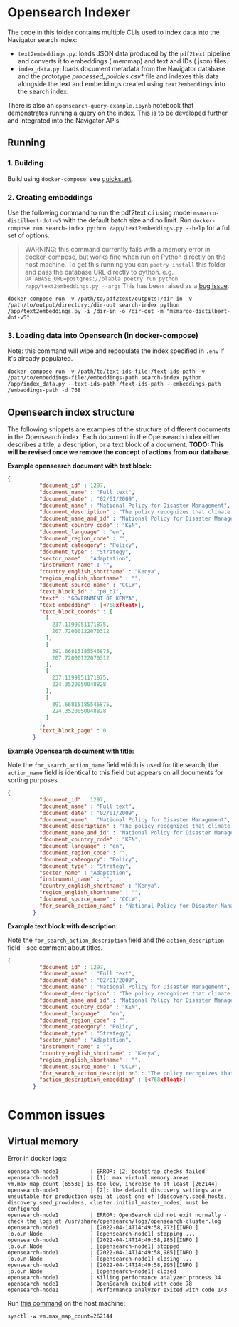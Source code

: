 # Opensearch Indexer

The code in this folder contains multiple CLIs used to index data into the Navigator search index:
* `text2embeddings.py`: loads JSON data produced by the `pdf2text` pipeline and converts it to embeddings (.memmap) and text and IDs (.json) files.
* `index_data.py`: loads document metadata from the Navigator database and the prototype *processed_policies.csv** file and indexes this data alongside the text and embeddings created using `text2embeddings` into the search index.

There is also an `opensearch-query-example.ipynb` notebook that demonstrates running a query on the index. This is to be developed further and integrated into the Navigator APIs.

## Running
### 1. Building

Build using `docker-compose`: see [quickstart](../docs/quickstart.md).

### 2. Creating embeddings
Use the following command to run the pdf2text cli using model `msmarco-distilbert-dot-v5` with the default batch size and no limit. Run `docker-compose run search-index python /app/text2embeddings.py --help` for a full set of options.

> WARNING: this command currently fails with a memory error in docker-compose, but works fine when run on Python directly on the host machine. To get this running you can `poetry install` this folder and pass the database URL directly to python.
> e.g. `DATABASE_URL=postgres://blabla poetry run python /app/text2embeddings.py --args`
> This has been raised as a [bug issue](https://github.com/climatepolicyradar/navigator/issues/438).

```
docker-compose run -v /path/to/pdf2text/outputs:/dir-in -v /path/to/output/directory:/dir-out search-index python /app/text2embeddings.py -i /dir-in -o /dir-out -m "msmarco-distilbert-dot-v5"
```

### 3. Loading data into Opensearch (in docker-compose)

Note: this command will wipe and repopulate the index specified in `.env` if it's already populated.

```
docker-compose run -v /path/to/text-ids-file:/text-ids-path -v /path/to/embeddings-file:/embeddings-path search-index python /app/index_data.py --text-ids-path /text-ids-path --embeddings-path /embeddings-path -d 768
```
## Opensearch index structure

The following snippets are examples of the structure of different documents in the Opensearch index. Each document in the Opensearch index either describes a title, a description, or a text block of a document. **TODO: This will be revised once we remove the concept of actions from our database.**

**Example opensearch document with text block:**

``` json
{
          "document_id" : 1297,
          "document_name" : "Full text",
          "document_date" : "02/01/2009",
          "document_name" : "National Policy for Disaster Management",
          "document_description" : "The policy recognizes that climate change contributes significantly to Kenya's increasing vulnerability to disasters in the last two decades and affects seriously the lives and livelihoods of communities. The policy therefore aims to institutionalise mechanisms to address these disasters and associated vulnerabilities stressing the central role of climate change in any sustainable and integrated National Strategy for Disaster Management.  The policy emphasises preparedness on the part of the government, communities and other stakeholders and proposes to establish and strengthen Disaster Management institutions, partnerships and networking. It proposes to mainstream Disaster Risk Reduction in the development process and strengthen the resilience of vulnerable groups.  Disaster Risk Management encompasses a full continuum from preparedness, relief and rehabilitation, mitigation and prevention including t diversification of vulnerable livelihoods and coping mechanisms. Ministry of State for Special Programmes in the Office of President is appointed as the chief national co-ordinator.",
          "document_name_and_id" : "National Policy for Disaster Management 1297",
          "document_country_code" : "KEN",
          "document_language" : "en",
          "document_region_code" : "",
          "document_cateogory": "Policy",
          "document_type" : "Strategy",
          "sector_name" : "Adaptation",
          "instrument_name" : "",
          "country_english_shortname" : "Kenya",
          "region_english_shortname" : "",
          "document_source_name" : "CCLW",
          "text_block_id" : "p0_b1",
          "text" : "GOVERNMENT OF KENYA",
          "text_embedding" : [<768xfloat>],
          "text_block_coords" : [
            [
              237.1199951171875,
              207.72000122070312
            ],
            [
              391.66815185546875,
              207.72000122070312
            ],
            [
              237.1199951171875,
              224.3520050048828
            ],
            [
              391.66815185546875,
              224.3520050048828
            ]
          ],
          "text_block_page" : 0
        }
```

**Example Opensearch document with title:**

Note the `for_search_action_name` field which is used for title search; the `action_name` field is identical to this field but appears on all documents for sorting purposes.

``` json
{
          "document_id" : 1297,
          "document_name" : "Full text",
          "document_date" : "02/01/2009",
          "document_name" : "National Policy for Disaster Management",
          "document_description" : "The policy recognizes that climate change contributes significantly to Kenya's increasing vulnerability to disasters in the last two decades and affects seriously the lives and livelihoods of communities. The policy therefore aims to institutionalise mechanisms to address these disasters and associated vulnerabilities stressing the central role of climate change in any sustainable and integrated National Strategy for Disaster Management.  The policy emphasises preparedness on the part of the government, communities and other stakeholders and proposes to establish and strengthen Disaster Management institutions, partnerships and networking. It proposes to mainstream Disaster Risk Reduction in the development process and strengthen the resilience of vulnerable groups.  Disaster Risk Management encompasses a full continuum from preparedness, relief and rehabilitation, mitigation and prevention including t diversification of vulnerable livelihoods and coping mechanisms. Ministry of State for Special Programmes in the Office of President is appointed as the chief national co-ordinator.",
          "document_name_and_id" : "National Policy for Disaster Management 1297",
          "document_country_code" : "KEN",
          "document_language" : "en",
          "document_region_code" : "",
          "document_cateogory": "Policy",
          "document_type" : "Strategy",
          "sector_name" : "Adaptation",
          "instrument_name" : "",
          "country_english_shortname" : "Kenya",
          "region_english_shortname" : "",
          "document_source_name" : "CCLW",
          "for_search_action_name" : "National Policy for Disaster Management"
        }
```

**Example text block with description:**

Note the `for_search_action_description` field and the `action_description` field - see comment about titles.

``` json
{
          "document_id" : 1297,
          "document_name" : "Full text",
          "document_date" : "02/01/2009",
          "document_name" : "National Policy for Disaster Management",
          "document_description" : "The policy recognizes that climate change contributes significantly to Kenya's increasing vulnerability to disasters in the last two decades and affects seriously the lives and livelihoods of communities. The policy therefore aims to institutionalise mechanisms to address these disasters and associated vulnerabilities stressing the central role of climate change in any sustainable and integrated National Strategy for Disaster Management.  The policy emphasises preparedness on the part of the government, communities and other stakeholders and proposes to establish and strengthen Disaster Management institutions, partnerships and networking. It proposes to mainstream Disaster Risk Reduction in the development process and strengthen the resilience of vulnerable groups.  Disaster Risk Management encompasses a full continuum from preparedness, relief and rehabilitation, mitigation and prevention including t diversification of vulnerable livelihoods and coping mechanisms. Ministry of State for Special Programmes in the Office of President is appointed as the chief national co-ordinator.",
          "document_name_and_id" : "National Policy for Disaster Management 1297",
          "document_country_code" : "KEN",
          "document_language" : "en",
          "document_region_code" : "",
          "document_cateogory": "Policy",
          "document_type" : "Strategy",
          "sector_name" : "Adaptation",
          "instrument_name" : "",
          "country_english_shortname" : "Kenya",
          "region_english_shortname" : "",
          "document_source_name" : "CCLW",
          "for_search_action_description" : "The policy recognizes that climate change contributes significantly to Kenya's increasing vulnerability to disasters in the last two decades and affects seriously the lives and livelihoods of communities. The policy therefore aims to institutionalise mechanisms to address these disasters and associated vulnerabilities stressing the central role of climate change in any sustainable and integrated National Strategy for Disaster Management.  The policy emphasises preparedness on the part of the government, communities and other stakeholders and proposes to establish and strengthen Disaster Management institutions, partnerships and networking. It proposes to mainstream Disaster Risk Reduction in the development process and strengthen the resilience of vulnerable groups.  Disaster Risk Management encompasses a full continuum from preparedness, relief and rehabilitation, mitigation and prevention including t diversification of vulnerable livelihoods and coping mechanisms. Ministry of State for Special Programmes in the Office of President is appointed as the chief national co-ordinator.",
          "action_description_embedding" : [<768xfloat>]
        }
```

# Common issues

## Virtual memory

Error in docker logs:

```
opensearch-node1          | ERROR: [2] bootstrap checks failed
opensearch-node1          | [1]: max virtual memory areas vm.max_map_count [65530] is too low, increase to at least [262144]
opensearch-node1          | [2]: the default discovery settings are unsuitable for production use; at least one of [discovery.seed_hosts, discovery.seed_providers, cluster.initial_master_nodes] must be configured
opensearch-node1          | ERROR: OpenSearch did not exit normally - check the logs at /usr/share/opensearch/logs/opensearch-cluster.log
opensearch-node1          | [2022-04-14T14:49:58,972][INFO ][o.o.n.Node               ] [opensearch-node1] stopping ...
opensearch-node1          | [2022-04-14T14:49:58,985][INFO ][o.o.n.Node               ] [opensearch-node1] stopped
opensearch-node1          | [2022-04-14T14:49:58,985][INFO ][o.o.n.Node               ] [opensearch-node1] closing ...
opensearch-node1          | [2022-04-14T14:49:58,995][INFO ][o.o.n.Node               ] [opensearch-node1] closed
opensearch-node1          | Killing performance analyzer process 34
opensearch-node1          | OpenSearch exited with code 78
opensearch-node1          | Performance analyzer exited with code 143
```

Run [this command](https://www.elastic.co/guide/en/elasticsearch/reference/current/vm-max-map-count.html) on the host machine:

``` 
sysctl -w vm.max_map_count=262144
```